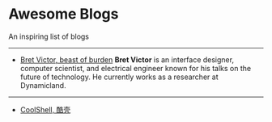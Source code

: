 # Awesome Blogs
An inspiring list of blogs

----------

 - [Bret Victor, beast of burden](http://worrydream.com/)
**Bret Victor** is an interface designer, computer scientist, and electrical engineer known for his talks on the future of technology. He currently works as a researcher at Dynamicland.


----------


- [CoolShell, 酷壳](http://CoolShell.cn)
